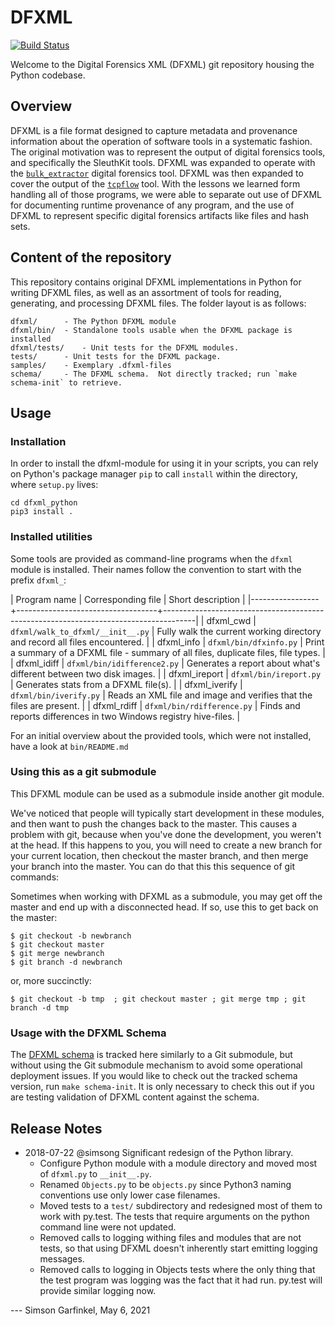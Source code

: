 # DFXML
[![Build Status](https://github.com/dfxml-working-group/dfxml_python/actions/workflows/continuous-integration.yml/badge.svg)](https://github.com/dfxml-working-group/dfxml_python/actions/workflows/continuous-integration.yml/)

Welcome to the Digital Forensics XML (DFXML) git repository housing the Python codebase.

## Overview
DFXML is a file format designed to capture metadata and provenance information about the operation of software tools in a systematic fashion. The original motivation was to represent the output of digital forensics tools, and specifically the SleuthKit tools. DFXML was expanded to operate with the [`bulk_extractor`](https://github.com/simsong/bulk_extractor) digital forensics tool. DFXML was then expanded to cover the output of the [`tcpflow`](https://github.com/simsong/tcpflow) tool. With the lessons we learned form handling all of those programs, we were able to separate out use of DFXML for documenting runtime provenance of any program, and the use of DFXML to represent specific digital forensics artifacts like files and hash sets.

## Content of the repository
This repository contains original DFXML implementations in Python for writing DFXML files, as well as an assortment of tools for reading, generating, and processing DFXML files. The folder layout is as follows:

```
dfxml/		- The Python DFXML module
dfxml/bin/	- Standalone tools usable when the DFXML package is installed
dfxml/tests/ 	- Unit tests for the DFXML modules.
tests/		- Unit tests for the DFXML package.
samples/	- Exemplary .dfxml-files
schema/		- The DFXML schema.  Not directly tracked; run `make schema-init` to retrieve.
```

## Usage

### Installation
In order to install the dfxml-module for using it in your scripts, you can rely on Python's package manager `pip` to call `install` within the directory, where `setup.py` lives:

```shell
cd dfxml_python
pip3 install .
```

### Installed utilities
Some tools are provided as command-line programs when the `dfxml` module is installed. Their names follow the convention to start with the prefix `dfxml_`:

| Program name    | Corresponding file                | Short description                                        	    	       	     |
|-----------------+-----------------------------------+--------------------------------------------------------------------------------------|
| dfxml_cwd       | `dfxml/walk_to_dfxml/__init__.py` | Fully walk the current working directory and record all files encountered.           |
| dfxml_info      | `dfxml/bin/dfxinfo.py`	      | Print a summary of a DFXML file - summary of all files, duplicate files, file types. |
| dfxml_idiff     | `dfxml/bin/idifference2.py`       | Generates a report about what's different between two disk images.                   |
| dfxml_ireport   | `dfxml/bin/ireport.py`	      | Generates stats from a DFXML file(s).                                                |
| dfxml_iverify   | `dfxml/bin/iverify.py`	      | Reads an XML file and image and verifies that the files are present.                 |
| dfxml_rdiff	  | `dfxml/bin/rdifference.py`	      | Finds and reports differences in two Windows registry hive-files.                    |

For an initial overview about the provided tools, which were not installed, have a look at `bin/README.md`

### Using this as a git submodule
This DFXML module can be used as a submodule inside another git module.

We've noticed that people will typically start development in these modules, and then want to push the changes back to the master. This causes a problem with git, because when you've done the development, you weren't at the head. If this happens to you, you will need to create a new branch for your current location, then checkout the master branch, and then merge your branch into the master. You can do that this this sequence of git commands:

Sometimes when working with DFXML as a submodule, you may get off the master and end up with a disconnected head. If so, use this to get back on the master:
```
$ git checkout -b newbranch
$ git checkout master
$ git merge newbranch
$ git branch -d newbranch
```

or, more succinctly:

```
$ git checkout -b tmp  ; git checkout master ; git merge tmp ; git branch -d tmp
```

### Usage with the DFXML Schema
The [DFXML schema](https://github.com/dfxml-working-group/dfxml_schema) is tracked here similarly to a Git submodule, but without using the Git submodule mechanism to avoid some operational deployment issues.  If you would like to check out the tracked schema version, run `make schema-init`.  It is only necessary to check this out if you are testing validation of DFXML content against the schema.

## Release Notes
- 2018-07-22 @simsong Significant redesign of the Python library.
  - Configure Python module with a module directory and moved most of `dfxml.py` to `__init__.py`.
  - Renamed `Objects.py` to be `objects.py` since Python3 naming conventions use only lower case filenames.
  - Moved tests to a `test/` subdirectory and redesigned most of them to work with py.test. The tests that require arguments on the python command line were not updated.
  - Removed calls to logging withing files and modules that are not tests, so that using DFXML doesn't inherently start emitting logging messages.
  - Removed calls to logging in Objects tests where the only thing that the test program was logging was the fact that it had run. py.test will provide similar logging now.

--- Simson Garfinkel, May 6, 2021
